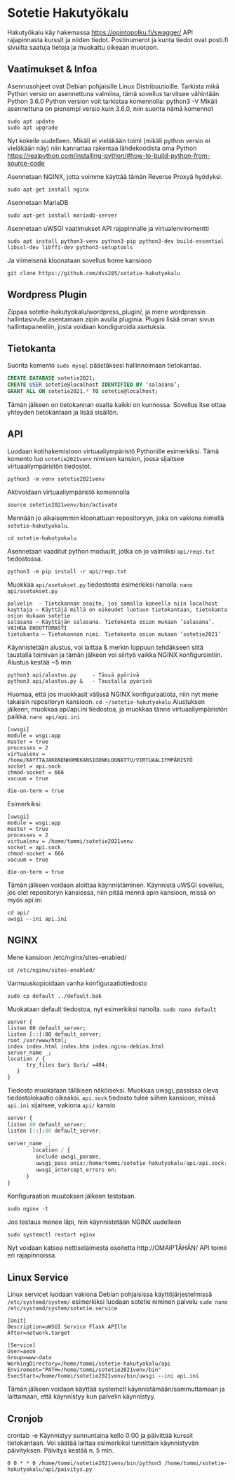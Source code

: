 # Sotetie Hakutyökalu
Hakutyökalu käy hakemassa https://opintopolku.fi/swagger/ API rajapinnasta kurssit ja niiden tiedot. Postinumerot ja kunta tiedot ovat posti.fi sivuilta saatuja tietoja ja muokattu oikeaan muotoon.
## Vaatimukset & Infoa
Asennusohjeet ovat Debian pohjaisille Linux Distribuutioille.
Tarkista mikä Python versio on asennettuna valmiina, tämä sovellus tarvitsee vähintään Python 3.6.0
Python version voit tarkistaa komennolla:
python3 -V
Mikäli asennettuna on pienempi versio kuin 3.6.0, niin suorita nämä komennot
```
sudo apt update
sudo apt upgrade
```
Nyt kokeile uudelleen. Mikäli ei vieläkään toimi (mikäli python versio ei vieläkään näy) niin kannattaa rakentaa lähdekoodista oma Python
https://realpython.com/installing-python/#how-to-build-python-from-source-code



Asennetaan NGINX, jotta voimme käyttää tämän Reverse Proxyä hyödyksi.
```
sudo apt-get install nginx
```

Asennetaan MariaDB
```
sudo apt-get install mariadb-server
```
Asennetaan uWSGI vaatimukset API rajapinnalle ja virtualenviromentti
```
sudo apt install python3-venv python3-pip python3-dev build-essential libssl-dev libffi-dev python3-setuptools
```
Ja viimeisenä kloonataan sovellus home kansioon
```
git clone https://github.com/dss285/sotetie-hakutyokalu
```


## Wordpress Plugin
Zippaa sotetie-hakutyokalu/wordpress_plugin/, ja mene wordpressin hallintasivulle asentamaan zipin avulla pluginia.
Plugini lisää oman sivun hallintapaneeliin, josta voidaan kondiguroida asetuksia.

## Tietokanta
Suorita komento
`sudo mysql`
päästäksesi hallinnoimaan tietokantaa.

```sql
CREATE DATABASE sotetie2021;
CREATE USER sotetie@localhost IDENTIFIED BY ‘salasana’;
GRANT ALL ON sotetie2021.* TO sotetie@localhost;
```

Tämän jälkeen on tietokannan osalta kaikki on kunnossa.
Sovellus itse ottaa yhteyden tietokantaan ja lisää sisällön.

## API
Luodaan kotihakemistoon virtuaaliympäristö Pythonille esimerkiksi.
Tämä komento luo `sotetie2021venv` nimisen kansion, jossa sijaitsee virtuaaliympäristön tiedostot.
```
python3 -m venv sotetie2021venv
```
Aktivoidaan virtuaaliympäristö komennolla
```
source sotetie2021venv/bin/activate
```
Mennään jo aikaisemmin kloonattuun repositoryyn, joka on vakiona nimellä `sotetie-hakutyokalu`.
```
cd sotetie-hakutyokalu
```

Asennetaan vaaditut python moduulit, jotka on jo valmiiksi `api/reqs.txt` tiedostossa.
```
python3 -m pip install -r api/reqs.txt
```
Muokkaa `api/asetukset.py` tiedostosta esimerkiksi nanolla:
`nano api/asetukset.py`
```
palvelin  - Tietokannan osoite, jos samalla koneella niin localhost
kayttaja – Käyttäjä millä on oikeudet luotuun tietokantaan, tietokanta osion mukaan sotetie
salasana – Käyttäjän salasana. Tietokanta osion mukaan ’salasana’. VAIHDA EHDOTTOMASTI
tietokanta – Tietokannan nimi. Tietokanta osion mukaan ’sotetie2021’
```
Käynnistetään alustus, voi laittaa & merkin loppuun tehdäkseen siitä taustalla toimivan ja tämän jälkeen voi siirtyä vaikka NGINX konfigurointiin.
Alustus kestää ~5 min
```
python3 api/alustus.py     - Tässä pyörivä
python3 api/alustus.py &   - Taustalla pyörivä
```
Huomaa, että jos muokkasit välissä NGINX konfiguraatiota, niin nyt mene takaisin repositoryn kansioon. `cd ~/sotetie-hakutyokalu` 
Alustuksen jälkeen, muokkaa api/api.ini tiedostoa, ja muokkaa tänne virtuaaliympäristön paikka.
`nano api/api.ini`
```
[uwsgi]
module = wsgi:app
master = true
processes = 2
virtualenv = /home/KAYTTAJAKENENHOMEKANSIOONKLOONATTU/VIRTUAALIYMPÄRISTÖ
socket = api.sock
chmod-socket = 666
vacuum = true

die-on-term = true
```
Esimerkiksi:
```
[uwsgi]
module = wsgi:app
master = true
processes = 2
virtualenv = /home/tommi/sotetie2021venv
socket = api.sock
chmod-socket = 666
vacuum = true

die-on-term = true
```
Tämän jälkeen voidaan aloittaa käynnistäminen.
Käynnistä uWSGI sovellus, jos olet repositoryn kansiossa, niin pitää mennä apin kansioon, missä on myös api.ini
```
cd api/
uwsgi --ini api.ini
```


## NGINX
Mene kansioon /etc/nginx/sites-enabled/
```
cd /etc/nginx/sites-enabled/
```
Varmuuskopioidaan vanha konfiguraatiotiedosto
```
sudo cp default ../default.bak
```
Muokataan default tiedostoa, nyt esimerkiksi nanolla.
`sudo nano default`
```
server {
listen 80 default_server;
listen [::]:80 default_server;
root /var/www/html;
index index.html index.htm index.nginx-debian.html
server_name _;
location / {
      try_files $uri $uri/ =404;
   }
}

```
Tiedosto muokataan tälläisen näköiseksi.
Muokkaa uwsgi_passissa oleva tiedostolokaatio oikeaksi. `api.sock` tiedosto tulee siihen kansioon, missä `api.ini` sijaitsee, vakiona `api/` kansio
```python
server {
listen 80 default_server;
listen [::]:80 default_server;

server_name _;
        location / {
         include uwsgi_params;
         uwsgi_pass unix:/home/tommi/sotetie-hakutyokalu/api/api.sock;
         uwsgi_intercept_errors on;
      }
}
```

Konfiguraation muutoksen jälkeen testataan.
```
sudo nginx -t
```
Jos testaus menee läpi, niin käynnistetään NGINX uudelleen
```
sudo systemctl restart nginx
```
Nyt voidaan katsoa nettiselaimesta osoitetta http://OMAIPTÄHÄN/
API toimii eri rajapinnoissa.
## Linux Service
Linux servicet luodaan vakiona Debian pohjaisissa käyttöjärjestelmissä `/etc/systemd/system/`
esimerkiksi luodaan sotetie niminen palvelu
`sudo nano /etc/systemd/system/sotetie.service`
```
[Unit]
Description=uWSGI Service Flask APIlle
After=network.target

[Service]
User=aeon
Group=www-data
WorkingDirectory=/home/tommi/sotetie-hakutyokalu/api
Enviroment="PATH=/home/tommi/sotetie2021venv/bin"
ExecStart=/home/tommi/sotetie2021venv/bin/uwsgi --ini api.ini
```
Tämän jälkeen voidaan käyttää systemctl käynnistämään/sammuttamaan ja laittamaan, että käynnistyy kun palvelin käynnistyy.
## Cronjob
crontab -e
Käynnistyy sunnuntaina kello 0:00 ja päivittää kurssit tietokantaan. Voi säätää laittaa esimerkiksi tunnittain käynnistyvän päivityksen. Päivitys kestää n. 5 min.
```
0 0 * * 0 /home/tommi/sotetie2021venv/bin/python3 /home/tommi/sotetie-hakutyokalu/api/paivitys.py
```
